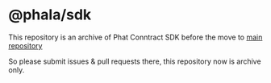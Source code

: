 # @phala/sdk

This repository is an archive of Phat Conntract SDK before the move to [main repository](https://github.com/Phala-Network/phala-blockchain/tree/master/frontend/packages/sdk)

So please submit issues & pull requests there, this repository now is archive only.
